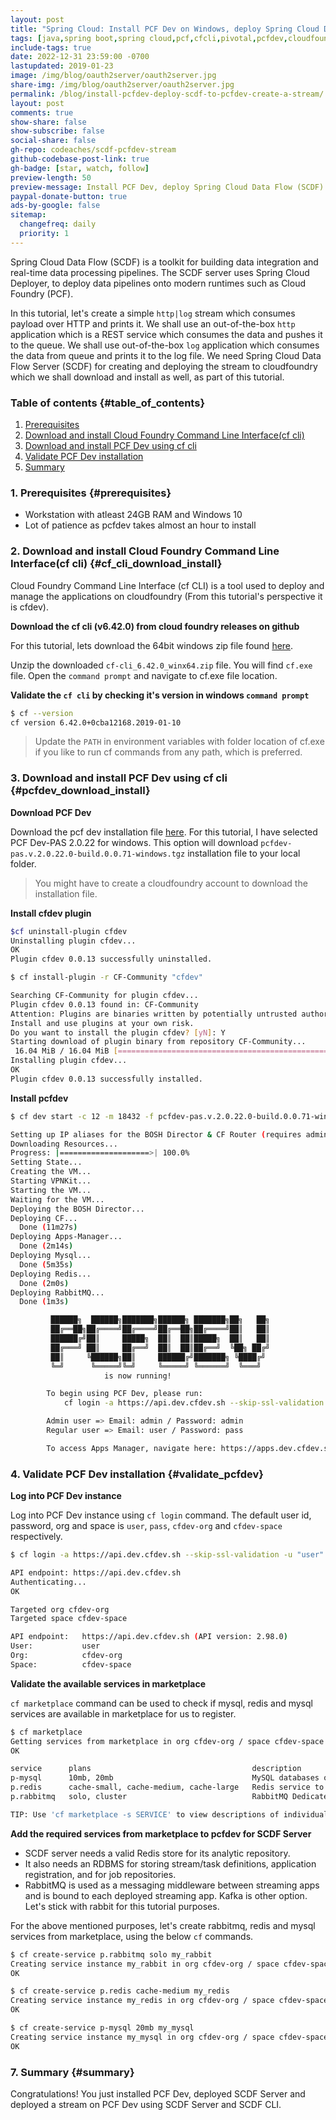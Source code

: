 ```yaml
---
layout: post
title: "Spring Cloud: Install PCF Dev on Windows, deploy Spring Cloud Data Flow (SCDF) Server to PCF Dev and Create A Stream"
tags: [java,spring boot,spring cloud,pcf,cfcli,pivotal,pcfdev,cloudfoundry,scdf,spring cloud data flow server,Spring Cloud Dataflow Shell,stream,rstats,r-bloggers,tutorial,popular]
include-tags: true
date: 2022-12-31 23:59:00 -0700
lastupdated: 2019-01-23
image: /img/blog/oauth2server/oauth2server.jpg
share-img: /img/blog/oauth2server/oauth2server.jpg
permalink: /blog/install-pcfdev-deploy-scdf-to-pcfdev-create-a-stream/
layout: post
comments: true
show-share: false
show-subscribe: false
social-share: false
gh-repo: codeaches/scdf-pcfdev-stream
github-codebase-post-link: true
gh-badge: [star, watch, follow]
preview-length: 50
preview-message: Install PCF Dev, deploy Spring Cloud Data Flow (SCDF) Server to PCF Dev and create a simple http|log Stream
paypal-donate-button: true
ads-by-google: false
sitemap:
  changefreq: daily
  priority: 1
---
```


Spring Cloud Data Flow (SCDF) is a toolkit for building data integration and real-time data processing pipelines. The SCDF server uses Spring Cloud Deployer, to deploy data pipelines onto modern runtimes such as Cloud Foundry (PCF). 

In this tutorial, let's create a simple ``http|log`` stream which consumes payload over HTTP and prints it. We shall use an out-of-the-box `http` application which is a REST service which consumes the data and pushes it to the queue. We shall use out-of-the-box `log` application which consumes the data from queue and prints it to the log file. We need Spring Cloud Data Flow Server (SCDF) for creating and deploying the stream to cloudfoundry which we shall download and install as well, as part of this tutorial.

### Table of contents {#table_of_contents}

1. [Prerequisites](#prerequisites)
2. [Download and install Cloud Foundry Command Line Interface(cf cli)](#cf_cli_download_install)
3. [Download and install PCF Dev using cf cli](#pcfdev_download_install)
4. [Validate PCF Dev installation](#validate_pcfdev)
7. [Summary](#summary)

### 1. Prerequisites {#prerequisites}

 - Workstation with atleast 24GB RAM and Windows 10
 - Lot of patience as pcfdev takes almost an hour to install

### 2. Download and install Cloud Foundry Command Line Interface(cf cli) {#cf_cli_download_install}

Cloud Foundry Command Line Interface (cf CLI) is a tool used to deploy and manage the applications on cloudfoundry (From this tutorial's perspective it is cfdev).

**Download the cf cli (v6.42.0) from cloud foundry releases on github**

For this tutorial, lets download the 64bit windows zip file found [here](https://packages.cloudfoundry.org/stable?release=windows64-exe&version=6.42.0&source=github-rel). 

Unzip the downloaded `cf-cli_6.42.0_winx64.zip` file. You will find `cf.exe` file. Open the `command prompt` and navigate to cf.exe file location.

**Validate the `cf cli` by checking it's version in windows `command prompt`**

```sh
$ cf --version
cf version 6.42.0+0cba12168.2019-01-10
```
>Update the `PATH` in environment variables with folder location of cf.exe if you like to run cf commands from any path, which is preferred.

### 3. Download and install PCF Dev using cf cli {#pcfdev_download_install}

**Download PCF Dev**

Download the pcf dev installation file [here](https://network.pivotal.io/products/pcfdev). For this tutorial, I have selected PCF Dev-PAS 2.0.22 for windows. This option will download `pcfdev-pas.v.2.0.22.0-build.0.0.71-windows.tgz` installation file to your local folder.

>You might have to create a cloudfoundry account to download the installation file.

**Install cfdev plugin**

```sh
$cf uninstall-plugin cfdev
Uninstalling plugin cfdev...
OK
Plugin cfdev 0.0.13 successfully uninstalled.

$ cf install-plugin -r CF-Community "cfdev"

Searching CF-Community for plugin cfdev...
Plugin cfdev 0.0.13 found in: CF-Community
Attention: Plugins are binaries written by potentially untrusted authors.
Install and use plugins at your own risk.
Do you want to install the plugin cfdev? [yN]: Y
Starting download of plugin binary from repository CF-Community...
 16.04 MiB / 16.04 MiB [========================================================================================================================================================] 100.00% 6s
Installing plugin cfdev...
OK
Plugin cfdev 0.0.13 successfully installed.
```

**Install pcfdev**

```sh
$ cf dev start -c 12 -m 18432 -f pcfdev-pas.v.2.0.22.0-build.0.0.71-windows.tgz

Setting up IP aliases for the BOSH Director & CF Router (requires administrator privileges)
Downloading Resources...
Progress: |====================>| 100.0%
Setting State...
Creating the VM...
Starting VPNKit...
Starting the VM...
Waiting for the VM...
Deploying the BOSH Director...
Deploying CF...
  Done (11m27s)
Deploying Apps-Manager...
  Done (2m14s)
Deploying Mysql...
  Done (5m35s)
Deploying Redis...
  Done (2m0s)
Deploying RabbitMQ...
  Done (1m3s)

         ██████╗  ██████╗███████╗██████╗ ███████╗██╗   ██╗
         ██╔══██╗██╔════╝██╔════╝██╔══██╗██╔════╝██║   ██║
         ██████╔╝██║     █████╗  ██║  ██║█████╗  ██║   ██║
         ██╔═══╝ ██║     ██╔══╝  ██║  ██║██╔══╝  ╚██╗ ██╔╝
         ██║     ╚██████╗██║     ██████╔╝███████╗ ╚████╔╝
         ╚═╝      ╚═════╝╚═╝     ╚═════╝ ╚══════╝  ╚═══╝
                     is now running!

        To begin using PCF Dev, please run:
            cf login -a https://api.dev.cfdev.sh --skip-ssl-validation

        Admin user => Email: admin / Password: admin
        Regular user => Email: user / Password: pass

        To access Apps Manager, navigate here: https://apps.dev.cfdev.sh
```

### 4. Validate PCF Dev installation {#validate_pcfdev}

**Log into PCF Dev instance**

Log into PCF Dev instance using `cf login` command. The default user id, password, org and space is `user`, `pass`, `cfdev-org` and `cfdev-space` respectively.

```sh
$ cf login -a https://api.dev.cfdev.sh --skip-ssl-validation -u "user" -p "pass"  -o "cfdev-org" -s "cfdev-space"

API endpoint: https://api.dev.cfdev.sh
Authenticating...
OK

Targeted org cfdev-org
Targeted space cfdev-space

API endpoint:   https://api.dev.cfdev.sh (API version: 2.98.0)
User:           user
Org:            cfdev-org
Space:          cfdev-space
```

**Validate the available services in marketplace**

`cf marketplace` command can be used to check if mysql, redis and mysql services are available in marketplace for us to register.

```sh
$ cf marketplace
Getting services from marketplace in org cfdev-org / space cfdev-space as user...
OK

service      plans                                    description
p-mysql      10mb, 20mb                               MySQL databases on demand
p.redis      cache-small, cache-medium, cache-large   Redis service to provide on-demand dedicated instances configured as a cache.
p.rabbitmq   solo, cluster                            RabbitMQ Dedicated Instance

TIP: Use 'cf marketplace -s SERVICE' to view descriptions of individual plans of a given service.
```

**Add the required services from marketplace to pcfdev for SCDF Server**

 - SCDF server needs a valid Redis store for its analytic repository. 
 - It also needs an RDBMS for storing stream/task definitions, application registration, and for job repositories. 
 - RabbitMQ is used as a messaging middleware between streaming apps and is bound to each deployed streaming app. Kafka is other option. Let's stick with rabbit for this tutorial purposes.

For the above mentioned purposes, let's create rabbitmq, redis and mysql services from marketplace, using the below `cf` commands.

```sh
$ cf create-service p.rabbitmq solo my_rabbit
Creating service instance my_rabbit in org cfdev-org / space cfdev-space as user...
OK

$ cf create-service p.redis cache-medium my_redis
Creating service instance my_redis in org cfdev-org / space cfdev-space as user...
OK

$ cf create-service p-mysql 20mb my_mysql
Creating service instance my_mysql in org cfdev-org / space cfdev-space as user...
OK
```

### 7. Summary {#summary}

Congratulations! You just installed PCF Dev, deployed SCDF Server and deployed a stream on PCF Dev using SCDF Server and SCDF CLI.
